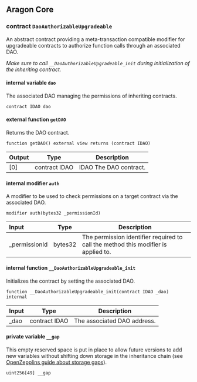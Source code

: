 ## Aragon Core

###  contract `DaoAuthorizableUpgradeable`

An abstract contract providing a meta-transaction compatible modifier for upgradeable contracts to authorize function calls through an associated DAO.

*Make sure to call `__DaoAuthorizableUpgradeable_init` during initialization of the inheriting contract.*

#### internal variable `dao`

The associated DAO managing the permissions of inheriting contracts.

```solidity
contract IDAO dao 
```

#### external function `getDAO`

Returns the DAO contract.

```solidity
function getDAO() external view returns (contract IDAO) 
```

| Output | Type | Description |
| ------ | ---- | ----------- |
| [0] | contract IDAO | IDAO The DAO contract. |

#### internal modifier `auth`

A modifier to be used to check permissions on a target contract via the associated DAO.

```solidity
modifier auth(bytes32 _permissionId) 
```

| Input | Type | Description |
|:----- | ---- | ----------- |
| _permissionId | bytes32 | The permission identifier required to call the method this modifier is applied to. |

#### internal function `__DaoAuthorizableUpgradeable_init`

Initializes the contract by setting the associated DAO.

```solidity
function __DaoAuthorizableUpgradeable_init(contract IDAO _dao) internal 
```

| Input | Type | Description |
|:----- | ---- | ----------- |
| _dao | contract IDAO | The associated DAO address. |

#### private variable `__gap`

This empty reserved space is put in place to allow future versions to add new variables without shifting down storage in the inheritance chain (see [OpenZepplins guide about storage gaps](https://docs.openzeppelin.com/contracts/4.x/upgradeable#storage_gaps)).

```solidity
uint256[49] __gap 
```

